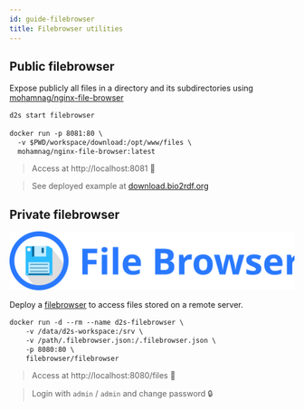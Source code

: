 ```yaml
---
id: guide-filebrowser
title: Filebrowser utilities
---
```


## Public filebrowser

Expose publicly all files in a directory and its subdirectories using [mohamnag/nginx-file-browser](https://github.com/mohamnag/nginx-file-browser)

```shell
d2s start filebrowser

docker run -p 8081:80 \
  -v $PWD/workspace/download:/opt/www/files \
  mohamnag/nginx-file-browser:latest
```

> Access at http://localhost:8081 📂

> See deployed example at [download.bio2rdf.org](https://download.bio2rdf.org/#/)

## Private filebrowser

[![filebrowser](/img/filebrowser_banner.svg)](https://filebrowser.xyz/)

Deploy a [filebrowser](https://hub.docker.com/r/filebrowser/filebrowser) to access files stored on a remote server.

```shell
docker run -d --rm --name d2s-filebrowser \
    -v /data/d2s-workspace:/srv \
    -v /path/.filebrowser.json:/.filebrowser.json \
    -p 8080:80 \
    filebrowser/filebrowser
```

> Access at http://localhost:8080/files 📂

> Login with `admin` / `admin` and change password 🔒
